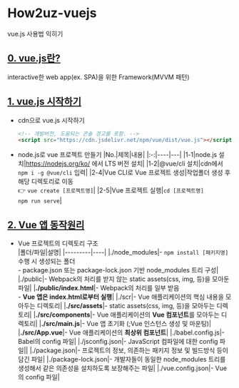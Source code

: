 # How2uz-vuejs
vue.js 사용법 익히기

## [0. vue.js란?](https://github.com/binigy97/How2uz-vuejs/blob/main/vuedongsan/doc/0_define_vuejs.md)
interactive한 web app(ex. SPA)을 위한 Framework(MVVM 패턴) 

## [1. vue.js 시작하기](https://github.com/binigy97/How2uz-vuejs/blob/main/vuedongsan/doc/1_create_vueProject.md)
- cdn으로 vue.js 시작하기
  ```html
  <!-- 개발버전, 도움되는 콘솔 경고를 포함. -->
  <script src="https://cdn.jsdelivr.net/npm/vue/dist/vue.js"></script>
  ```
- node.js로 vue 프로젝트 만들기
  |No.|제목|내용|
  |:-:|----|---|
  |1-1|node.js 설치|https://nodejs.org/ko/ 에서 LTS 버전 설치|
  |1-2|@vue/cli 설치|cdn에서 `npm i -g @vue/cli` 입력|
  |2-4|Vue CLI로 Vue 프로젝트 생성|작업폴더 생성 후 해당 디렉토리로 이동<br>:point_right: `vue create [프로젝트명]`|
  |2-5|Vue 프로젝트 실행|`cd [프로젝트명]`<br>`npm run serve`|

## [2. Vue 앱 동작원리](https://github.com/binigy97/How2uz-vuejs/blob/main/vuedongsan/doc/2_how-it-works.md)
- Vue 프로젝트의 디렉토리 구조  
  |폴더/파일|설명|
  |---------|----|
  |./node_modules|- `npm install [패키지명]` 수행 시 생성되는 폴더<br>- package.json 또는 package-lock.json 기반 node_modules 트리 구성|
  |./public|- Webpack의 처리를 받지 않는 static assets(css, img, 등)을 모아둔 파일|
  |**./public/index.html**|- Webpack의 처리를 일부 받음<br>- **Vue 앱은 index.html로부터 실행**|
  |./scr|- Vue 애플리케이션의 핵심 내용을 모아두는 디렉토리|
  |**./src/assets**|- static assets(css, img, 등)을 모아두는 디렉토리|
  |**./src/components**|- Vue 애플리케이션의 **Vue 컴포넌트**를 모아두는 디렉토리|
  |**./src/main.js**|- Vue 앱 초기화 (;Vue 인스턴스 생성 및 마운팅)|
  |**./src/App.vue**|- Vue 애플리케이션의 **최상위 컴포넌트**|
  |./babel.config.js|- Babel의 config 파일|
  |./jsconfig.json|- JavaScript 컴파일에 대한 config 파일||
  |./package.json|- 프로젝트의 정보, 의존하는 패키지 정보 및 빌드방식 등이 담긴 파일|
  |./package-lock.json|- 개발자들이 동일한 node_modules 트리를 생성해서 같은 의존성을 설치하도록 보장해주는 파일|
  |./vue.config.json|- Vue의 config 파일|

